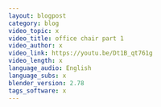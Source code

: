 ```yaml
---
layout: blogpost
category: blog
video_topic: x
video_title: office chair part 1
video_author: x
video_link: https://youtu.be/Dt1B_qt761g
video_length: x
language_audio: English
language_subs: x
blender_version: 2.78
tags_software: x
---
```

